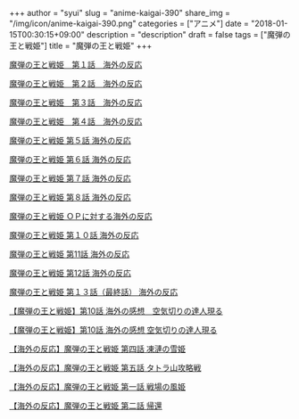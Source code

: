 +++
author = "syui"
slug = "anime-kaigai-390"
share_img = "/img/icon/anime-kaigai-390.png"
categories = ["アニメ"]
date = "2018-01-15T00:30:15+09:00"
description = "description"
draft = false
tags = ["魔弾の王と戦姫"]
title = "魔弾の王と戦姫"
+++



<a href="http://blog.livedoor.jp/monkuso0927/archives/1010828774.html" rel="nofollow" target="_blank" title="魔弾の王と戦姫　第１話　海外の反応">魔弾の王と戦姫　第１話　海外の反応</a>

<a href="http://blog.livedoor.jp/monkuso0927/archives/1011288161.html" rel="nofollow" target="_blank" title="魔弾の王と戦姫　第２話　海外の反応">魔弾の王と戦姫　第２話　海外の反応</a>

<a href="http://blog.livedoor.jp/monkuso0927/archives/1011821270.html" rel="nofollow" target="_blank" title="魔弾の王と戦姫　第３話　海外の反応">魔弾の王と戦姫　第３話　海外の反応</a>

<a href="http://blog.livedoor.jp/monkuso0927/archives/1012377875.html" rel="nofollow" target="_blank" title="魔弾の王と戦姫　第４話　海外の反応">魔弾の王と戦姫　第４話　海外の反応</a>

<a href="http://blog.livedoor.jp/monkuso0927/archives/1012835948.html" rel="nofollow" target="_blank" title="魔弾の王と戦姫 第５話 海外の反応">魔弾の王と戦姫 第５話 海外の反応</a>

<a href="http://blog.livedoor.jp/monkuso0927/archives/1013353694.html" rel="nofollow" target="_blank" title="魔弾の王と戦姫 第６話 海外の反応">魔弾の王と戦姫 第６話 海外の反応</a>

<a href="http://blog.livedoor.jp/monkuso0927/archives/1013815396.html" rel="nofollow" target="_blank" title="魔弾の王と戦姫 第７話 海外の反応">魔弾の王と戦姫 第７話 海外の反応</a>

<a href="http://blog.livedoor.jp/monkuso0927/archives/1014208162.html" rel="nofollow" target="_blank" title="魔弾の王と戦姫 第８話 海外の反応">魔弾の王と戦姫 第８話 海外の反応</a>

<a href="http://blog.livedoor.jp/monkuso0927/archives/1014667215.html" rel="nofollow" target="_blank" title="魔弾の王と戦姫 ＯＰに対する海外の反応">魔弾の王と戦姫 ＯＰに対する海外の反応</a>

<a href="http://blog.livedoor.jp/monkuso0927/archives/1015081848.html" rel="nofollow" target="_blank" title="魔弾の王と戦姫 第１０話 海外の反応">魔弾の王と戦姫 第１０話 海外の反応</a>

<a href="http://blog.livedoor.jp/monkuso0927/archives/1016037773.html" rel="nofollow" target="_blank" title="魔弾の王と戦姫 第11話 海外の反応">魔弾の王と戦姫 第11話 海外の反応</a>

<a href="http://blog.livedoor.jp/monkuso0927/archives/1016096012.html" rel="nofollow" target="_blank" title="魔弾の王と戦姫 第12話 海外の反応">魔弾の王と戦姫 第12話 海外の反応</a>

<a href="http://blog.livedoor.jp/monkuso0927/archives/1016508537.html" rel="nofollow" target="_blank" title="魔弾の王と戦姫 第１３話（最終話） 海外の反応">魔弾の王と戦姫 第１３話（最終話） 海外の反応</a>

<a href="http://heidi.blog.jp/archives/18363944.html" rel="nofollow" target="_blank" title="【魔弾の王と戦姫】第10話  海外の感想　空気切りの達人現る">【魔弾の王と戦姫】第10話  海外の感想　空気切りの達人現る</a>

<a href="http://heidi.blog.jp/archives/18363944.html" rel="nofollow" target="_blank" title="【魔弾の王と戦姫】第10話 海外の感想 空気切りの達人現る">【魔弾の王と戦姫】第10話 海外の感想 空気切りの達人現る</a>

<a href="http://web.archive.org/web/20150628233457/http://xn--u9j9esel4i3c0es905a46jrpqtj9a.com/?p=1596" rel="nofollow" target="_blank" title="【海外の反応】魔弾の王と戦姫 第四話 凍漣の雪姫">【海外の反応】魔弾の王と戦姫 第四話 凍漣の雪姫</a>

<a href="http://web.archive.org/web/20150628233457/http://xn--u9j9esel4i3c0es905a46jrpqtj9a.com/?p=2228" rel="nofollow" target="_blank" title="【海外の反応】魔弾の王と戦姫 第五話 タトラ山攻略戦">【海外の反応】魔弾の王と戦姫 第五話 タトラ山攻略戦</a>

<a href="http://web.archive.org/web/20150628233457/http://xn--u9j9esel4i3c0es905a46jrpqtj9a.com/?p=65" rel="nofollow" target="_blank" title="【海外の反応】魔弾の王と戦姫 第一話 戦場の風姫">【海外の反応】魔弾の王と戦姫 第一話 戦場の風姫</a>

<a href="http://web.archive.org/web/20150628233457/http://xn--u9j9esel4i3c0es905a46jrpqtj9a.com/?p=99" rel="nofollow" target="_blank" title="【海外の反応】魔弾の王と戦姫 第二話 帰還">【海外の反応】魔弾の王と戦姫 第二話 帰還</a>
